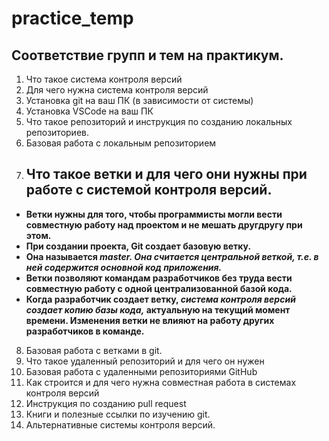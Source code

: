 # practice_temp

## Соответствие групп и тем на практикум.

1. Что такое система контроля версий
2. Для чего нужна система контроля версий
3. Установка git на ваш ПК (в зависимости от системы)
4. Установка VSCode на ваш ПК
5. Что такое репозиторий и инструкция по созданию локальных репозиториев.
6. Базовая работа с локальным репозиторием
7. ## Что такое ветки и для чего они нужны при работе с системой контроля версий.
* **Ветки нужны для того, чтобы программисты могли вести совместную работу над проектом и не мешать другдругу при этом.**
* **При создании проекта, Git создает базовую ветку.**
* **Она называется ***master**. Она считается центральной веткой, т.е. в ней содержится основной код приложения.***
* **Ветки позволяют командам разработчиков без труда вести совместную работу с одной централизованной базой кода.**
* **Когда разработчик создает ветку, ***система контроля версий создает копию базы кода,*** актуальную на текущий момент времени. Изменения ветки не влияют на работу других разработчиков в команде.**

8. Базовая работа с ветками в git.
9. Что такое удаленный репозиторий и для чего он нужен
10. Базовая работа с удаленными репозиториями GitHub
11. Как строится и для чего нужна совместная работа в системах контроля версий
12. Инструкция по созданию pull request
13. Книги и полезные ссылки по изучению git.
14. Альтернативные системы контроля версий.
